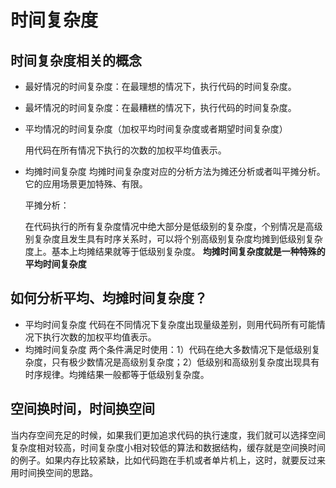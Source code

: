 # 时间复杂度

## 时间复杂度相关的概念

* 最好情况的时间复杂度：在最理想的情况下，执行代码的时间复杂度。

* 最坏情况的时间复杂度：在最糟糕的情况下，执行代码的时间复杂度。

* 平均情况的时间复杂度（加权平均时间复杂度或者期望时间复杂度）

  用代码在所有情况下执行的次数的加权平均值表示。

* 均摊时间复杂度
  均摊时间复杂度对应的分析方法为摊还分析或者叫平摊分析。它的应用场景更加特殊、有限。

  平摊分析：

  在代码执行的所有复杂度情况中绝大部分是低级别的复杂度，个别情况是高级别复杂度且发生具有时序关系时，可以将个别高级别复杂度均摊到低级别复杂度上。基本上均摊结果就等于低级别复杂度。
  **均摊时间复杂度就是一种特殊的平均时间复杂度**

## 如何分析平均、均摊时间复杂度？

* 平均时间复杂度
  代码在不同情况下复杂度出现量级差别，则用代码所有可能情况下执行次数的加权平均值表示。
* 均摊时间复杂度
  两个条件满足时使用：1）代码在绝大多数情况下是低级别复杂度，只有极少数情况是高级别复杂度；2）低级别和高级别复杂度出现具有时序规律。均摊结果一般都等于低级别复杂度。

## 空间换时间，时间换空间

当内存空间充足的时候，如果我们更加追求代码的执行速度，我们就可以选择空间复杂度相对较高，时间复杂度小相对较低的算法和数据结构，缓存就是空间换时间的例子。如果内存比较紧缺，比如代码跑在手机或者单片机上，这时，就要反过来用时间换空间的思路。
